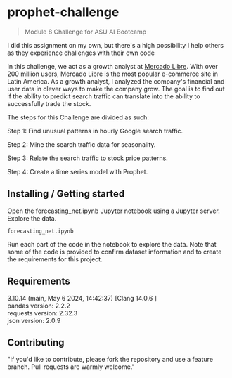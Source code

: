 #  prophet-challenge
> Module 8 Challenge for ASU AI Bootcamp

I did this assignment on my own, but there's a high possibility I help others as they experience challenges with their own code

In this challenge, we act as a growth analyst at [Mercado Libre](https://investor.mercadolibre.com/). With over 200 million users, Mercado Libre is the most popular e-commerce site in Latin America. As a growth analyst, I analyzed the company's financial and user data in clever ways to make the company grow. The goal is to find out if the ability to predict search traffic can translate into the ability to successfully trade the stock.

The steps for this Challenge are divided as such:

Step 1: Find unusual patterns in hourly Google search traffic.

Step 2: Mine the search traffic data for seasonality.

Step 3: Relate the search traffic to stock price patterns.

Step 4: Create a time series model with Prophet.

## Installing / Getting started

Open the forecasting_net.ipynb Jupyter notebook using a Jupyter server. Explore the data.

```jupyter lab
forecasting_net.ipynb
```

Run each part of the code in the notebook to explore the data. Note that some of the code is provided to confirm dataset information and to create the requirements for this project.

## Requirements
3.10.14 (main, May  6 2024, 14:42:37) [Clang 14.0.6 ]\
pandas version: 2.2.2\
requests version: 2.32.3\
json version: 2.0.9


## Contributing

"If you'd like to contribute, please fork the repository and use a feature
branch. Pull requests are warmly welcome."


